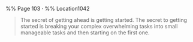 %% Page 103 · %% Location1042
> The secret of getting ahead is getting started. The secret to getting started is breaking your complex overwhelming tasks into small manageable tasks and then starting on the first one. 
